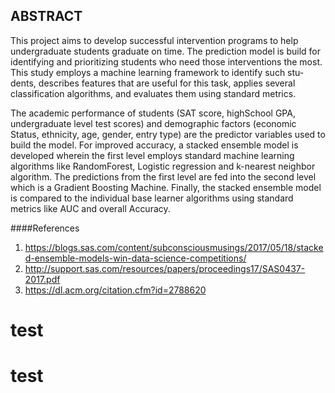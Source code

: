 ## ABSTRACT

This project aims to develop successful intervention programs to help undergraduate students graduate on time.
The prediction model is build  for identifying and prioritizing students who need those
interventions the most. This study employs a machine learning framework to identify such stu-
dents, describes features that are useful for this task, applies
several classification algorithms, and evaluates them using standard
metrics.

The academic performance of students (SAT score, highSchool GPA, undergraduate level test scores) and demographic factors (economic Status, ethnicity,  age, gender, entry type) are the predictor variables used to build the model. For improved accuracy, a stacked ensemble model is developed wherein the first level employs standard machine learning algorithms like RandomForest, Logistic regression and k-nearest neighbor algorithm. The predictions from the first level are fed into the second level which is a Gradient Boosting Machine.
Finally, the stacked ensemble model is compared to the individual base learner algorithms using standard metrics like AUC and overall Accuracy.


####References

1. https://blogs.sas.com/content/subconsciousmusings/2017/05/18/stacked-ensemble-models-win-data-science-competitions/
2. http://support.sas.com/resources/papers/proceedings17/SAS0437-2017.pdf
3. https://dl.acm.org/citation.cfm?id=2788620
# test
# test
